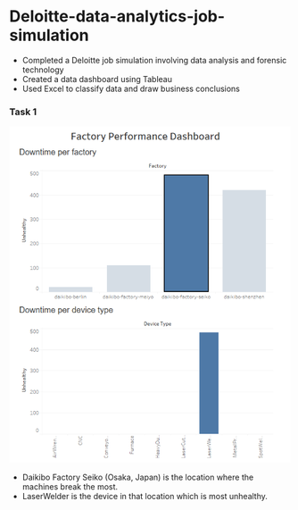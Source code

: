 # Deloitte-data-analytics-job-simulation

<ul>
<li>Completed a Deloitte job simulation involving data analysis and forensic technology </li>
<li>Created a data dashboard using Tableau </li>
<li>Used Excel to classify data and draw business conclusions </li>
</ul>


<h3> Task 1 </h3>
<img src="https://github.com/Sivadasps/Delloitte-data-analytics-job-simulation/blob/main/Screenshot%202025-04-11%20101831.png">
<ul>
<li>Daikibo Factory Seiko (Osaka, Japan) is the location where the machines break the most.</li>
<li>LaserWelder is the device in that location which is most unhealthy.</li>  
</ul>
